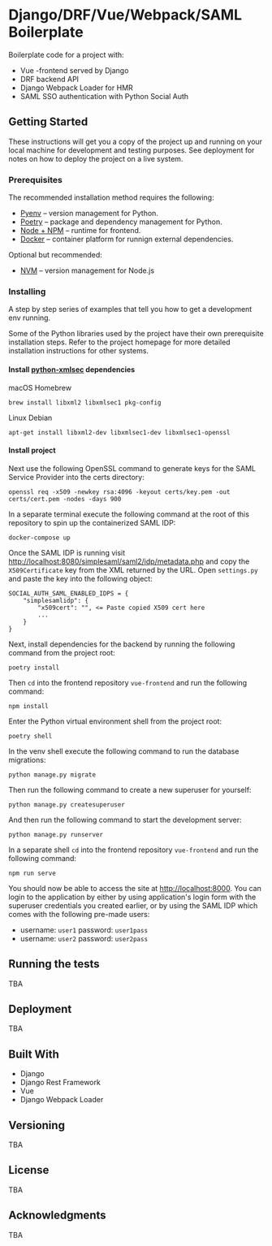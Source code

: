 # Django/DRF/Vue/Webpack/SAML Boilerplate

Boilerplate code for a project with:
- Vue -frontend served by Django
- DRF backend API
- Django Webpack Loader for HMR
- SAML SSO authentication with Python Social Auth

## Getting Started

These instructions will get you a copy of the project up and running on your local machine for development and testing purposes. See deployment for notes on how to deploy the project on a live system.

### Prerequisites

The recommended installation method requires the following:

- [Pyenv](https://github.com/pyenv/pyenv) –  version management for Python.
- [Poetry](https://python-poetry.org/) – package and dependency management for Python.
- [Node + NPM](https://nodejs.org/en/) – runtime for frontend.
- [Docker](https://docs.docker.com/get-docker/) – container platform for runnign external dependencies.

Optional but recommended:

- [NVM](https://github.com/nvm-sh/nvm) – version management for Node.js


### Installing

A step by step series of examples that tell you how to get a development env running.

Some of the Python libraries used by the project have their own prerequisite installation steps. Refer to the project homepage for more detailed installation instructions for other systems.

#### Install [python-xmlsec](https://github.com/mehcode/python-xmlsec) dependencies

macOS Homebrew
```
brew install libxml2 libxmlsec1 pkg-config
```
Linux Debian
```
apt-get install libxml2-dev libxmlsec1-dev libxmlsec1-openssl
```
#### Install project

Next use the following OpenSSL command to generate keys for the SAML Service Provider into the certs directory:
```
openssl req -x509 -newkey rsa:4096 -keyout certs/key.pem -out certs/cert.pem -nodes -days 900
```

In a separate terminal execute the following command at the root of this repository to spin up the containerized SAML IDP:

```
docker-compose up
```

Once the SAML IDP is running visit [http://localhost:8080/simplesaml/saml2/idp/metadata.php](http://localhost:8080/simplesaml/saml2/idp/metadata.php) and copy the `X509Certificate` key from the XML returned by the URL. Open `settings.py` and paste the key into the following object:

```
SOCIAL_AUTH_SAML_ENABLED_IDPS = {
    "simplesamlidp": {
        "x509cert": "", <= Paste copied X509 cert here
        ...
    }
}
```


Next, install dependencies for the backend by running the following command from the project root:

```
poetry install
```

Then `cd` into the frontend repository `vue-frontend` and run the following command:

```
npm install
```

Enter the Python virtual environment shell from the project root:

```
poetry shell
```

In the venv shell execute the following command to run the database migrations:

```
python manage.py migrate
```

Then run the following command to create a new superuser for yourself:

```
python manage.py createsuperuser
```

And then run the following command to start the development server:

```
python manage.py runserver
```

In a separate shell `cd` into the frontend repository `vue-frontend` and run the following command:

```
npm run serve
```

You should now be able to access the site at [http://localhost:8000](http://localhost:8000). You can login to the application by either by using application's login form with the superuser credentials you created earlier, or by using the SAML IDP which comes with the following pre-made users:

- username: `user1` password: `user1pass`
- username: `user2` password: `user2pass`

## Running the tests

TBA

## Deployment

TBA

## Built With

* Django
* Django Rest Framework
* Vue
* Django Webpack Loader

## Versioning

TBA

## License

TBA

## Acknowledgments

TBA